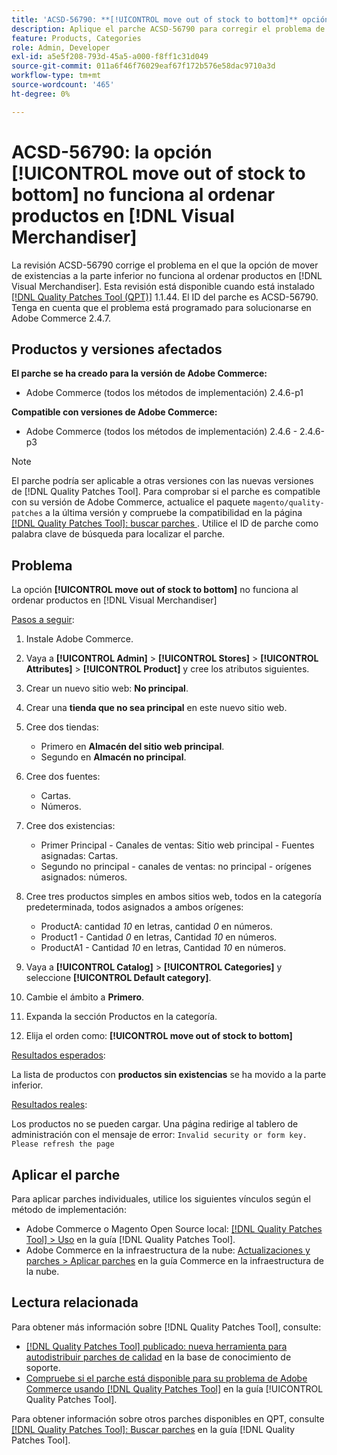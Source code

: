 ```yaml
---
title: 'ACSD-56790: **[!UICONTROL move out of stock to bottom]** opción no funciona al ordenar productos en  [!DNL Visual Merchandiser]'
description: Aplique el parche ACSD-56790 para corregir el problema de Adobe Commerce en el que la opción Mover fuera de stock a la parte inferior no funciona al ordenar productos en Visual Merchandiser.
feature: Products, Categories
role: Admin, Developer
exl-id: a5e5f208-793d-45a5-a000-f8ff1c31d049
source-git-commit: 011a6f46f76029eaf67f172b576e58dac9710a3d
workflow-type: tm+mt
source-wordcount: '465'
ht-degree: 0%

---
```


# ACSD-56790: la opción **[!UICONTROL move out of stock to bottom]** no funciona al ordenar productos en [!DNL Visual Merchandiser]

La revisión ACSD-56790 corrige el problema en el que la opción de mover de existencias a la parte inferior no funciona al ordenar productos en [!DNL Visual Merchandiser]. Esta revisión está disponible cuando está instalado [[!DNL Quality Patches Tool (QPT)]](https://experienceleague.adobe.com/es/docs/commerce-operations/tools/quality-patches-tool/quality-patches-tool-to-self-serve-quality-patches) 1.1.44. El ID del parche es ACSD-56790. Tenga en cuenta que el problema está programado para solucionarse en Adobe Commerce 2.4.7.

## Productos y versiones afectados

**El parche se ha creado para la versión de Adobe Commerce:**

* Adobe Commerce (todos los métodos de implementación) 2.4.6-p1

**Compatible con versiones de Adobe Commerce:**

* Adobe Commerce (todos los métodos de implementación) 2.4.6 - 2.4.6-p3

>[!NOTE]
>
>El parche podría ser aplicable a otras versiones con las nuevas versiones de [!DNL Quality Patches Tool]. Para comprobar si el parche es compatible con su versión de Adobe Commerce, actualice el paquete `magento/quality-patches` a la última versión y compruebe la compatibilidad en la página [[!DNL Quality Patches Tool]: buscar parches ](https://experienceleague.adobe.com/tools/commerce-quality-patches/index.html?lang=es). Utilice el ID de parche como palabra clave de búsqueda para localizar el parche.

## Problema

La opción **[!UICONTROL move out of stock to bottom]** no funciona al ordenar productos en [!DNL Visual Merchandiser]

<u>Pasos a seguir</u>:

1. Instale Adobe Commerce.
1. Vaya a **[!UICONTROL Admin]** > **[!UICONTROL Stores]** > **[!UICONTROL Attributes]** > **[!UICONTROL Product]** y cree los atributos siguientes.
1. Crear un nuevo sitio web: **No principal**.
1. Crear una **tienda que no sea principal** en este nuevo sitio web.
1. Cree dos tiendas:

   * Primero en **Almacén del sitio web principal**.
   * Segundo en **Almacén no principal**.

1. Cree dos fuentes:
   * Cartas.
   * Números.

1. Cree dos existencias:
   * Primer Principal - Canales de ventas: Sitio web principal - Fuentes asignadas: Cartas.
   * Segundo no principal - canales de ventas: no principal - orígenes asignados: números.

1. Cree tres productos simples en ambos sitios web, todos en la categoría predeterminada, todos asignados a ambos orígenes:

   * ProductA: cantidad *10* en letras, cantidad *0* en números.
   * Product1 - Cantidad *0* en letras, Cantidad *10* en números.
   * ProductA1 - Cantidad *10* en letras, Cantidad *10* en números.

1. Vaya a **[!UICONTROL Catalog]** > **[!UICONTROL Categories]** y seleccione **[!UICONTROL Default category]**.
1. Cambie el ámbito a **Primero**.
1. Expanda la sección Productos en la categoría.
1. Elija el orden como: **[!UICONTROL move out of stock to bottom]**

<u>Resultados esperados</u>:

La lista de productos con **productos sin existencias** se ha movido a la parte inferior.

<u>Resultados reales</u>:

Los productos no se pueden cargar. Una página redirige al tablero de administración con el mensaje de error: `Invalid security or form key. Please refresh the page`

## Aplicar el parche

Para aplicar parches individuales, utilice los siguientes vínculos según el método de implementación:

* Adobe Commerce o Magento Open Source local: [[!DNL Quality Patches Tool] > Uso](/help/tools/quality-patches-tool/usage.md) en la guía [!DNL Quality Patches Tool].
* Adobe Commerce en la infraestructura de la nube: [Actualizaciones y parches > Aplicar parches](https://experienceleague.adobe.com/docs/commerce-cloud-service/user-guide/develop/upgrade/apply-patches.html?lang=es) en la guía Commerce en la infraestructura de la nube.

## Lectura relacionada

Para obtener más información sobre [!DNL Quality Patches Tool], consulte:

* [[!DNL Quality Patches Tool] publicado: nueva herramienta para autodistribuir parches de calidad](https://experienceleague.adobe.com/es/docs/commerce-operations/tools/quality-patches-tool/quality-patches-tool-to-self-serve-quality-patches) en la base de conocimiento de soporte.
* [Compruebe si el parche está disponible para su problema de Adobe Commerce usando [!DNL Quality Patches Tool]](/help/tools/quality-patches-tool/patches-available-in-qpt/check-patch-for-magento-issue-with-magento-quality-patches.md) en la guía [!UICONTROL Quality Patches Tool].


Para obtener información sobre otros parches disponibles en QPT, consulte [[!DNL Quality Patches Tool]: Buscar parches](https://experienceleague.adobe.com/tools/commerce-quality-patches/index.html?lang=es) en la guía [!DNL Quality Patches Tool].
